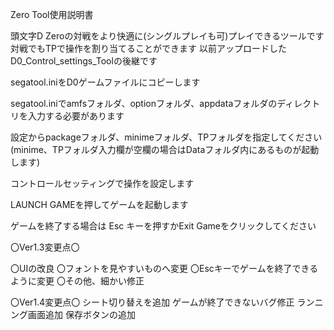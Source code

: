 Zero Tool使用説明書

頭文字D Zeroの対戦をより快適に(シングルプレイも可)プレイできるツールです
対戦でもTPで操作を割り当てることができます
以前アップロードしたD0_Control_settings_Toolの後継です

segatool.iniをD0ゲームファイルにコピーします

segatool.iniでamfsフォルダ、optionフォルダ、appdataフォルダのディレクトリを入力する必要があります

設定からpackageフォルダ、minimeフォルダ、TPフォルダを指定してください(minime、TPフォルダ入力欄が空欄の場合はDataフォルダ内にあるものが起動します)

コントロールセッティングで操作を設定します

LAUNCH GAMEを押してゲームを起動します

ゲームを終了する場合は Esc キーを押すかExit Gameをクリックしてください

〇Ver1.3変更点〇

〇UIの改良
〇フォントを見やすいものへ変更
〇Escキーでゲームを終了できるように変更
〇その他、細かい修正

〇Ver1.4変更点〇
シート切り替えを追加
ゲームが終了できないバグ修正
ランニング画面追加
保存ボタンの追加
